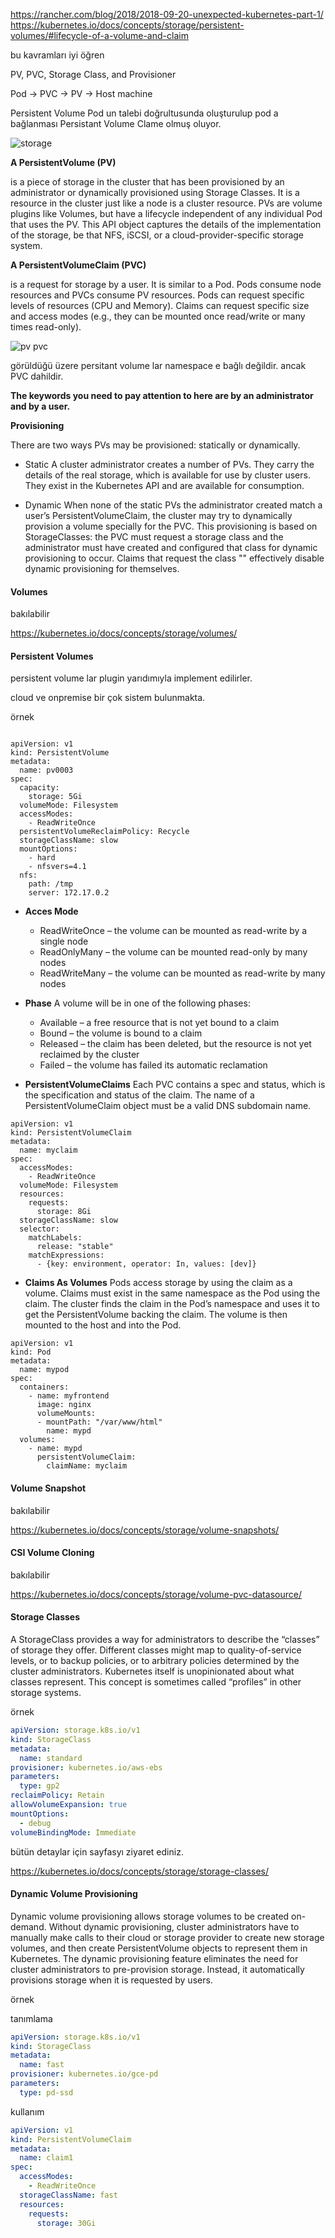 https://rancher.com/blog/2018/2018-09-20-unexpected-kubernetes-part-1/
https://kubernetes.io/docs/concepts/storage/persistent-volumes/#lifecycle-of-a-volume-and-claim

bu kavramları iyi öğren

PV, PVC, Storage Class, and Provisioner

Pod -> PVC -> PV -> Host machine

Persistent Volume Pod un talebi doğrultusunda oluşturulup pod a bağlanması Persistant Volume Clame olmuş oluyor.


![storage](files/storage.png)

__A PersistentVolume (PV)__ 

is a piece of storage in the cluster that has been provisioned by an administrator or dynamically provisioned using Storage Classes. It is a resource in the cluster just like a node is a cluster resource. PVs are volume plugins like Volumes, but have a lifecycle independent of any individual Pod that uses the PV. This API object captures the details of the implementation of the storage, be that NFS, iSCSI, or a cloud-provider-specific storage system.

__A PersistentVolumeClaim (PVC)__

is a request for storage by a user. It is similar to a Pod. Pods consume node resources and PVCs consume PV resources. Pods can request specific levels of resources (CPU and Memory). Claims can request specific size and access modes (e.g., they can be mounted once read/write or many times read-only).

![pv pvc](files/pv-pvc.png)

görüldüğü üzere persitant volume lar namespace e bağlı değildir. ancak PVC dahildir.

__The keywords you need to pay attention to here are by an administrator and by a user.__

__Provisioning__

There are two ways PVs may be provisioned: statically or dynamically.

- Static
A cluster administrator creates a number of PVs. They carry the details of the real storage, which is available for use by cluster users. They exist in the Kubernetes API and are available for consumption.

- Dynamic
When none of the static PVs the administrator created match a user’s PersistentVolumeClaim, the cluster may try to dynamically provision a volume specially for the PVC. This provisioning is based on StorageClasses: the PVC must request a storage class and the administrator must have created and configured that class for dynamic provisioning to occur. Claims that request the class "" effectively disable dynamic provisioning for themselves.



#### Volumes

bakılabilir

https://kubernetes.io/docs/concepts/storage/volumes/


####  Persistent Volumes

persistent volume lar plugin yarıdımıyla implement edilirler.

cloud ve onpremise bir çok sistem bulunmakta.

örnek 

```

apiVersion: v1
kind: PersistentVolume
metadata:
  name: pv0003
spec:
  capacity:
    storage: 5Gi
  volumeMode: Filesystem
  accessModes:
    - ReadWriteOnce
  persistentVolumeReclaimPolicy: Recycle
  storageClassName: slow
  mountOptions:
    - hard
    - nfsvers=4.1
  nfs:
    path: /tmp
    server: 172.17.0.2

```

- __Acces Mode__

  - ReadWriteOnce – the volume can be mounted as read-write by a single node
  - ReadOnlyMany – the volume can be mounted read-only by many nodes
  - ReadWriteMany – the volume can be mounted as read-write by many nodes

- __Phase__
A volume will be in one of the following phases:

  - Available – a free resource that is not yet bound to a claim
  - Bound – the volume is bound to a claim
  - Released – the claim has been deleted, but the resource is not yet reclaimed by the cluster
  - Failed – the volume has failed its automatic reclamation


- __PersistentVolumeClaims__
Each PVC contains a spec and status, which is the specification and status of the claim. The name of a PersistentVolumeClaim object must be a valid DNS subdomain name.

```
apiVersion: v1
kind: PersistentVolumeClaim
metadata:
  name: myclaim
spec:
  accessModes:
    - ReadWriteOnce
  volumeMode: Filesystem
  resources:
    requests:
      storage: 8Gi
  storageClassName: slow
  selector:
    matchLabels:
      release: "stable"
    matchExpressions:
      - {key: environment, operator: In, values: [dev]}
```

- __Claims As Volumes__
Pods access storage by using the claim as a volume. Claims must exist in the same namespace as the Pod using the claim. The cluster finds the claim in the Pod’s namespace and uses it to get the PersistentVolume backing the claim. The volume is then mounted to the host and into the Pod.

```
apiVersion: v1
kind: Pod
metadata:
  name: mypod
spec:
  containers:
    - name: myfrontend
      image: nginx
      volumeMounts:
      - mountPath: "/var/www/html"
        name: mypd
  volumes:
    - name: mypd
      persistentVolumeClaim:
        claimName: myclaim
```

#### Volume Snapshot 

bakılabilir

https://kubernetes.io/docs/concepts/storage/volume-snapshots/

#### CSI Volume Cloning

bakılabilir

https://kubernetes.io/docs/concepts/storage/volume-pvc-datasource/

#### Storage Classes

A StorageClass provides a way for administrators to describe the “classes” of storage they offer. Different classes might map to quality-of-service levels, or to backup policies, or to arbitrary policies determined by the cluster administrators. Kubernetes itself is unopinionated about what classes represent. This concept is sometimes called “profiles” in other storage systems.

örnek
```yml
apiVersion: storage.k8s.io/v1
kind: StorageClass
metadata:
  name: standard
provisioner: kubernetes.io/aws-ebs
parameters:
  type: gp2
reclaimPolicy: Retain
allowVolumeExpansion: true
mountOptions:
  - debug
volumeBindingMode: Immediate
```
bütün detaylar için sayfasyı ziyaret ediniz.

https://kubernetes.io/docs/concepts/storage/storage-classes/

#### Dynamic Volume Provisioning

Dynamic volume provisioning allows storage volumes to be created on-demand. Without dynamic provisioning, cluster administrators have to manually make calls to their cloud or storage provider to create new storage volumes, and then create PersistentVolume objects to represent them in Kubernetes. The dynamic provisioning feature eliminates the need for cluster administrators to pre-provision storage. Instead, it automatically provisions storage when it is requested by users.

örnek 


tanımlama
```yml
apiVersion: storage.k8s.io/v1
kind: StorageClass
metadata:
  name: fast
provisioner: kubernetes.io/gce-pd
parameters:
  type: pd-ssd
```

kullanım

```yml
apiVersion: v1
kind: PersistentVolumeClaim
metadata:
  name: claim1
spec:
  accessModes:
    - ReadWriteOnce
  storageClassName: fast
  resources:
    requests:
      storage: 30Gi
```

